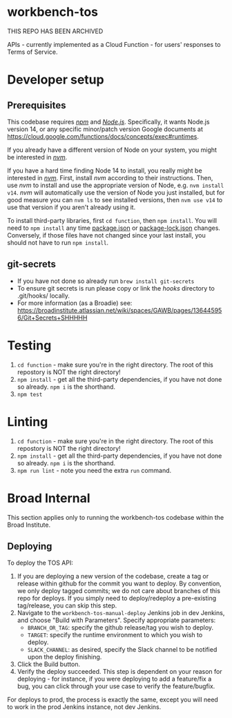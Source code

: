 # workbench-tos
THIS REPO HAS BEEN ARCHIVED

APIs - currently implemented as a Cloud Function - for users' responses to Terms of Service.

# Developer setup
## Prerequisites
This codebase requires *[npm](https://docs.npmjs.com/getting-started/what-is-npm)* and *[Node.js](https://nodejs.org/en/)*. Specifically, it wants Node.js version 14, or any specific minor/patch version Google documents at https://cloud.google.com/functions/docs/concepts/exec#runtimes.

If you already have a different version of Node on your system, you might be interested in *[nvm](https://github.com/creationix/nvm)*.

If you have a hard time finding Node 14 to install, you really might be interested in *[nvm](https://github.com/creationix/nvm)*. First, install *nvm* according to their instructions. Then, use *nvm* to install and use the appropriate version of Node, e.g. `nvm install v14`. *nvm* will automatically use the version of Node you just installed, but for good measure you can `nvm ls` to see installed versions, then `nvm use v14` to use that version if you aren't already using it.

To install third-party libraries, first `cd function`, then `npm install`. You will need to `npm install` any time [package.json](function/package.json) or [package-lock.json](function/package-lock.json) changes. Conversely, if those files have not changed since your last install, you should not have to run `npm install`.

## git-secrets
* If you have not done so already run `brew install git-secrets`
* To ensure git secrets is run please copy or link the *hooks* directory to .git/hooks/ locally.
* For more information (as a Broadie) see: https://broadinstitute.atlassian.net/wiki/spaces/GAWB/pages/136445956/Git+Secrets+SHHHHH

# Testing
1. `cd function` - make sure you're in the right directory. The root of this repostory is NOT the right directory!
2. `npm install` - get all the third-party dependencies, if you have not done so already. `npm i` is the shorthand.
3. `npm test`

# Linting
1. `cd function` - make sure you're in the right directory. The root of this repostory is NOT the right directory!
2. `npm install` - get all the third-party dependencies, if you have not done so already. `npm i` is the shorthand.
3. `npm run lint` - note you need the extra `run` command.

# Broad Internal
This section applies only to running the workbench-tos codebase within the Broad Institute.

## Deploying
To deploy the TOS API:
1. If you are deploying a new version of the codebase, create a tag or release within github for the commit you want to deploy. By convention, we only deploy tagged commits; we do not care about branches of this repo for deploys. If you simply need to deploy/redeploy a pre-existing tag/release, you can skip this step.
2. Navigate to the `workbench-tos-manual-deploy` Jenkins job in dev Jenkins, and choose "Build with Parameters". Specify appropriate parameters:
    * `BRANCH_OR_TAG`: specify the github release/tag you wish to deploy.
    * `TARGET`: specify the runtime environment to which you wish to deploy.
    * `SLACK_CHANNEL`: as desired, specify the Slack channel to be notified upon the deploy finishing.
3. Click the Build button.
4. Verify the deploy succeeded. This step is dependent on your reason for deploying - for instance, if you were deploying to add a feature/fix a bug, you can click through your use case to verify the feature/bugfix.

For deploys to prod, the process is exactly the same, except you will need to work in the prod Jenkins instance, not dev Jenkins.
